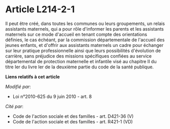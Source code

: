 # Article L214-2-1

Il peut être créé, dans toutes les communes ou leurs groupements, un relais assistants maternels, qui a pour rôle d'informer
les parents et les assistants maternels sur ce mode d'accueil en tenant compte des orientations définies, le cas échéant, par
la commission départementale de l'accueil des jeunes enfants, et d'offrir aux assistants maternels un cadre pour échanger sur
leur pratique professionnelle ainsi que leurs possibilités d'évolution de carrière, sans préjudice des missions spécifiques
confiées au service départemental de protection maternelle et infantile visé au chapitre II du titre Ier du livre Ier de la
deuxième partie du code de la santé publique.

**Liens relatifs à cet article**

_Modifié par_:

  - Loi n°2010-625 du 9 juin 2010 - art. 8

_Cité par_:

  - Code de l'action sociale et des familles - art. D421-36 (V)
  - Code de l'action sociale et des familles - art. R421-1 (VD)
